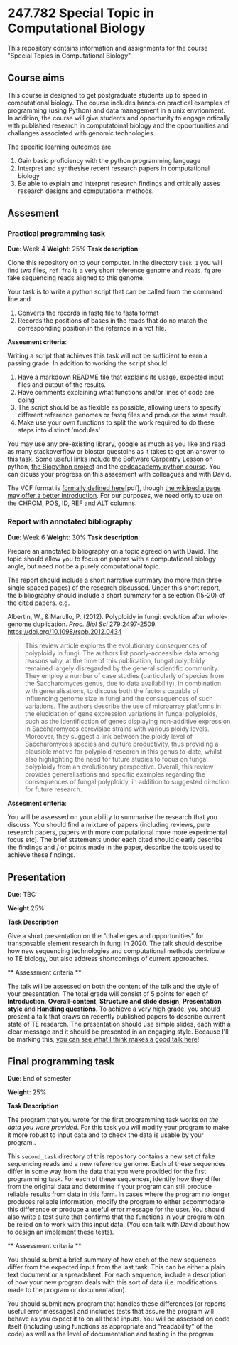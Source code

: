 # 247.782 Special Topic in Computational Biology

This repository contains information and assignments for the course "Special
Topics in Computational Biology". 

## Course aims

This course is designed to get postgraduate students up to speed in
computational biology. The course includes hands-on practical examples of 
programming (using Python)  and data management in a unix envrionment. In
addition, the course will give students and opportunity to engage crtically with
published research in computatoinal biology and the opportunities and challanges
associated with genomic technologies. 

The specific learning outcomes are

1. Gain basic proficiency with the python programming language
2. Interpret and synthesise recent research papers in computational biology
3. Be able to explain and interpret research findings and critically asses
   research designs and computational methods.

## Assesment 

### Practical programming task 
**Due**: Week 4
**Weight**: 25%
**Task description**:

Clone this repository on to your computer. In the directory `task_1` you will
find two files, `ref.fna` is a very short reference genome and `reads.fq` are
fake sequencing reads aligned to this genome.

Your task is to write a python script that can be called from the command line
and 

1. Converts the records in fastq file to fasta format
2. Records the positions of bases in the reads that do no match the 
    corresponding position in the refernce in a vcf file.

**Assesment criteria**:

Writing a script that achieves this task will not be sufficient to earn a
passing grade. In addition to working the script should

1. Have a markdown README file that explains its usage, expected input files and
   output of the results.
2. Have comments explaining what functions and/or lines of code are doing
3. The script should be as flexible as possible, allowing users to specify
   different reference genomes or fastq files and produce the same result.
4. Make use your own functions to split the work required to do these steps into
   distinct 'modules'

You may use any pre-existing library, google as much as you like and read as
many stackoverflow or biostar questoins as it takes to get an answer to this
task. Some useful links include the [Software Carpentry
Lesson](http://swcarpentry.github.io/python-novice-inflammation/) on python, [the
Biopython project](https://biopython.org/) and the [codeacademy python
course](https://www.codecademy.com/learn/learn-python-3). You can dicuss your
progress on this assesment with colleagues and with David.

The VCF format is [formally defined here](https://samtools.github.io/hts-specs/VCFv4.2.pdf)[pdf],
though [the wikipedia page may offer a better
introduction](https://en.wikipedia.org/wiki/Variant_Call_Format). For our
purposes, we need only to use on the CHROM, POS, ID, REF and ALT columns. 

### Report with annotated bibliography 
**Due**: Week 6
**Weight**: 30%
**Task description**:

Prepare an annotated bibliography on a topic agreed on with David. The topic
should allow you to focus on papers with a computational biology angle, but need
not be a purely computational topic. 

The report should include a short narrative summary (no more than three single spaced
pages) of the research discussed. Under this short report, the bibliography
should include a short summary for a selection (15-20) of the cited papers. e.g.

Albertin, W., & Marullo, P. (2012). Polyploidy in fungi: evolution after whole-genome duplication. _Proc. Biol Sci_ 279:2497-2509. https://doi.org/10.1098/rspb.2012.0434 

>This review article explores the evolutionary consequences of polyploidy in fungi. The authors list poorly-accessible data among reasons why, at the time of this publication, fungal polyploidy remained largely disregarded by the general scientific community. They employ a number of case studies (particularly of species from the Saccharomyces genus, due to data availability), in combination with generalisations, to discuss both the factors capable of influencing genome size in fungi and the consequences of such variations. The authors describe the use of microarray platforms in the elucidation of gene expression variations in fungal polyploids, such as the identification of genes displaying non-additive expression in Saccharomyces cerevisiae strains with various ploidy levels. Moreover, they suggest a link between the ploidy level of Saccharomyces species and culture productivity, thus providing a plausible motive for polyploid research in this genus to-date, whilst also highlighting the need for future studies to focus on fungal polyploidy from an evolutionary perspective. Overall, this review provides generalisations and specific examples regarding the consequences of fungal polyploidy, in addition to suggested direction for future research.

**Assesment criteria**:

You will be assessed on your ability to summarise the research that you discuss.
You should find a mixture of papers (including reviews, pure research papers,
papers with more computational more more experimental focus etc). The brief
statements under each cited should clearly describe the findings and / or points
made in the paper, describe the tools used to achieve these findings. 

## Presentation

**Due**: TBC

**Weight** 25%

**Task Description**

Give a short presentation on the "challenges and opportunities" for transposable element research in fungi in 2020. The talk should describe how new sequencing technologies and computational methods contribute to TE biology, but also address shortcomings of current approaches.

** Assessment criteria **

The talk will be assessed on both the content of the talk and the style of your presentation. The total grade will consist of 5 points for each of **Introduction**, **Overall-content**, **Structure and slide design**, **Presentation style** and **Handling questions**. To achieve a very high grade, you should present a talk that draws on recently published papers to describe current state of TE research. The presentation should use simple slides, each with a clear message and it should be presented in an engaging style. Because I'll be marking this, [you can see what I think makes a good talk here](https://sciblogs.co.nz/the-atavism/2011/04/06/what-makes-a-great-scientific-talk/)! 


## Final programming task

**Due**: End of semester

**Weight**: 25%

**Task Description**

The program that you wrote for the first programming task works _on the data you were provided_. For this task you will modify your program to make it more robust to input data and to check the data is usable by your program.. 

This `second_task` directory of this repository contains a new set of fake sequencing reads and a new reference genome. Each of these sequences differ in some way from the data
that you were provided for the first programming task. For each of these sequences, identify how they differ from the original data and determine if your program can still produce 
reliable results from data in this form. In cases where the program no longer produces reliable information, modify the program to either accommodate this difference or produce a useful error message for the user. You should also write a test suite that confirms that the functions in your program can be relied on to work with this input data. (You can talk with David about how to design an implement these tests). 


** Assessment criteria **


You should submit a brief summary of how each of the new sequences differ from the expected input from the last task. This can be either a plain
text document or a spreadsheet. For each sequence, include a description of how your new program deals with this sort of data (i.e. modifications made to the program or documentation). 

You should submit new program that handles these differences (or reports useful error messages) and includes tests that assure the program will
behave as you expect it to on all these inputs. You will be assessed on code itself (including using functions as appropriate and "readability" 
of the code) as well as the level of documentation and testing in the program
